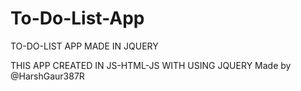 # To-Do-List-App
TO-DO-LIST APP MADE IN JQUERY

THIS APP CREATED IN JS-HTML-JS WITH USING JQUERY
Made by @HarshGaur387R
